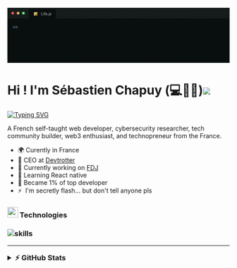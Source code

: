 ![Coding Gif](https://github.com/m-mdy-m/m-mdy-m/blob/main/Life.js.gif)

Hi ! I'm Sébastien Chapuy (💻💜🚀)![](https://user-images.githubusercontent.com/18350557/176309783-0785949b-9127-417c-8b55-ab5a4333674e.gif)
========================================================================================================================================
[![Typing SVG](https://readme-typing-svg.demolab.com?font=Jersey&weight=500&pause=1000&color=7A39F7&random=false&width=435&lines=%5B5%2B+years%5D%F0%9F%A7%99%E2%80%8D%E2%99%82%EF%B8%8F%F0%9F%92%BB;%5BCEO%2FFREELANCE%5D%F0%9F%92%8E;%5B%F0%9F%A4%96AI%7C%E2%9B%93%EF%B8%8FWEB3%5D%F0%9F%92%9C;%5BDEVTROTTER%5D%F0%9F%A6%B8%E2%80%8D%E2%99%82%EF%B8%8F)](https://git.io/typing-svg)

A French self-taught web developer, cybersecurity researcher, tech community builder, web3 enthusiast, and technopreneur from the France.

* 🌍 Curently in France
* 🚀 CEO at [Devtrotter](http://www.devtrotter.fr/)
* 🌱 Currently working on [FDJ](http://www.fdj.fr/)
* 🧠 Learning React native
* 🎯 Became 1% of top developer
* ⚡  I'm secretly flash... but don't tell anyone pls

<h3><img src="https://media2.giphy.com/media/QssGEmpkyEOhBCb7e1/giphy.gif?cid=ecf05e47a0n3gi1bfqntqmob8g9aid1oyj2wr3ds3mg700bl&rid=giphy.gif" width="24" height="24"/> Technologies<h3/>

![skills](https://skillicons.dev/icons?i=html,css,sass,js,ts,nodejs,react,next,vite,firebase,mongodb,git,figma,vscode,apple,github,gitlab,jest,kali,materialui,netlify,npm,postgres,redux,regex,styledcomponents,tailwind,threejs&theme=dark)

---
<details>
<summary>&#9889 <b>GitHub Stats</b></summary><br/>

<p align="center">
    <img src="https://github-readme-streak-stats.herokuapp.com/?user=Devtrotter&theme=radical&border=7F3FBF&background=0D1117" alt="Devtrotter" />
</p>

<p align="center">
    <a href="https://github.com/Devtrotter">
        <img alt="Devtrotter Github Stats" src="https://denvercoder1-github-readme-stats.vercel.app/api?username=Devtrotter&show_icons=true&count_private=true&theme=tokyonight&border_color=7F3FBF&bg_color=0D1117&title_color=F85D7F&icon_color=F8D866" height="192px" />
    </a>
    <a href="https://github.com/Devtrotter">
        <img alt="Devtrotter Top Languages" src="https://denvercoder1-github-readme-stats.vercel.app/api/top-langs/?username=Devtrotter&langs_count=20&layout=compact&theme=tokyonight&border_color=7F3FBF&bg_color=0D1117&title_color=F85D7F&icon_color=F8D866" height="192px" />
    </a>
</p>

<p align="center">
    <img src="https://github-readme-activity-graph.vercel.app/graph?username=Devtrotter&custom_title=Devtrotter20GitHub%20Activity%20Graph&bg_color=0D1117&color=7F3FBF&line=7F3FBF&point=7F3FBF&area_color=FFFFFF&title_color=FFFFFF&area=true" alt="Devtrotter" />
</p>
<details>
    <summary>&#127942 <b>GitHub Awards</b></summary><br/>

![Github Trophy](https://github-profile-trophy.vercel.app/?username=Devtrotter)

</details>

---


<img src="Images/snake.svg" style="background:#161b22;">

💻💜🚀 by [Sébastien Chapuy](https://www.linkedin.com/in/devtrotter/)
